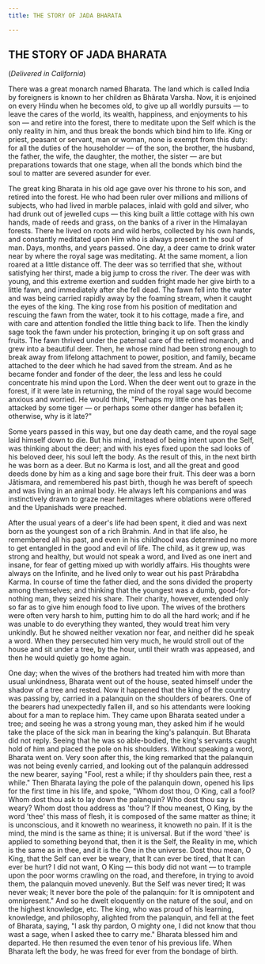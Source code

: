 ```yaml
---
title: THE STORY OF JADA BHARATA

---
```





  

## THE STORY OF JADA BHARATA

(*Delivered in California*)

There was a great monarch named Bharata. The land which is called India
by foreigners is known to her children as Bhârata Varsha. Now, it is
enjoined on every Hindu when he becomes old, to give up all worldly
pursuits — to leave the cares of the world, its wealth, happiness, and
enjoyments to his son — and retire into the forest, there to meditate
upon the Self which is the only reality in him, and thus break the bonds
which bind him to life. King or priest, peasant or servant, man or
woman, none is exempt from this duty: for all the duties of the
householder — of the son, the brother, the husband, the father, the
wife, the daughter, the mother, the sister — are but preparations
towards that one stage, when all the bonds which bind the soul to matter
are severed asunder for ever.

The great king Bharata in his old age gave over his throne to his son,
and retired into the forest. He who had been ruler over millions and
millions of subjects, who had lived in marble palaces, inlaid with gold
and silver, who had drunk out of jewelled cups — this king built a
little cottage with his own hands, made of reeds and grass, on the banks
of a river in the Himalayan forests. There he lived on roots and wild
herbs, collected by his own hands, and constantly meditated upon Him who
is always present in the soul of man. Days, months, and years passed.
One day, a deer came to drink water near by where the royal sage was
meditating. At the same moment, a lion roared at a little distance off.
The deer was so terrified that she, without satisfying her thirst, made
a big jump to cross the river. The deer was with young, and this extreme
exertion and sudden fright made her give birth to a little fawn, and
immediately after she fell dead. The fawn fell into the water and was
being carried rapidly away by the foaming stream, when it caught the
eyes of the king. The king rose from his position of meditation and
rescuing the fawn from the water, took it to his cottage, made a fire,
and with care and attention fondled the little thing back to life. Then
the kindly sage took the fawn under his protection, bringing it up on
soft grass and fruits. The fawn thrived under the paternal care of the
retired monarch, and grew into a beautiful deer. Then, he whose mind had
been strong enough to break away from lifelong attachment to power,
position, and family, became attached to the deer which he had saved
from the stream. And as he became fonder and fonder of the deer, the
less and less he could concentrate his mind upon the Lord. When the deer
went out to graze in the forest, if it were late in returning, the mind
of the royal sage would become anxious and worried. He would think,
"Perhaps my little one has been attacked by some tiger — or perhaps some
other danger has befallen it; otherwise, why is it late?"

Some years passed in this way, but one day death came, and the royal
sage laid himself down to die. But his mind, instead of being intent
upon the Self, was thinking about the deer; and with his eyes fixed upon
the sad looks of his beloved deer, his soul left the body. As the result
of this, in the next birth he was born as a deer. But no Karma is lost,
and all the great and good deeds done by him as a king and sage bore
their fruit. This deer was a born Jâtismara, and remembered his past
birth, though he was bereft of speech and was living in an animal body.
He always left his companions and was instinctively drawn to graze near
hermitages where oblations were offered and the Upanishads were
preached.

After the usual years of a deer's life had been spent, it died and was
next born as the youngest son of a rich Brahmin. And in that life also,
he remembered all his past, and even in his childhood was determined no
more to get entangled in the good and evil of life. The child, as it
grew up, was strong and healthy, but would not speak a word, and lived
as one inert and insane, for fear of getting mixed up with worldly
affairs. His thoughts were always on the Infinite, and he lived only to
wear out his past Prârabdha Karma. In course of time the father died,
and the sons divided the property among themselves; and thinking that
the youngest was a dumb, good-for-nothing man, they seized his share.
Their charity, however, extended only so far as to give him enough food
to live upon. The wives of the brothers were often very harsh to him,
putting him to do all the hard work; and if he was unable to do
everything they wanted, they would treat him very unkindly. But he
showed neither vexation nor fear, and neither did he speak a word. When
they persecuted him very much, he would stroll out of the house and sit
under a tree, by the hour, until their wrath was appeased, and then he
would quietly go home again.

One day; when the wives of the brothers had treated him with more than
usual unkindness, Bharata went out of the house, seated himself under
the shadow of a tree and rested. Now it happened that the king of the
country was passing by, carried in a palanquin on the shoulders of
bearers. One of the bearers had unexpectedly fallen ill, and so his
attendants were looking about for a man to replace him. They came upon
Bharata seated under a tree; and seeing he was a strong young man, they
asked him if he would take the place of the sick man in bearing the
king's palanquin. But Bharata did not reply. Seeing that he was so
able-bodied, the king's servants caught hold of him and placed the pole
on his shoulders. Without speaking a word, Bharata went on. Very soon
after this, the king remarked that the palanquin was not being evenly
carried, and looking out of the palanquin addressed the new bearer,
saying "Fool, rest a while; if thy shoulders pain thee, rest a while."
Then Bharata laying the pole of the palanquin down, opened his lips for
the first time in his life, and spoke, "Whom dost thou, O King, call a
fool? Whom dost thou ask to lay down the palanquin? Who dost thou say is
weary? Whom dost thou address as 'thou'? If thou meanest, O King, by the
word 'thee' this mass of flesh, it is composed of the same matter as
thine; it is unconscious, and it knoweth no weariness, it knoweth no
pain. If it is the mind, the mind is the same as thine; it is universal.
But if the word 'thee' is applied to something beyond that, then it is
the Self, the Reality in me, which is the same as in thee, and it is the
One in the universe. Dost thou mean, O King, that the Self can ever be
weary, that It can ever be tired, that It can ever be hurt? I did not
want, O King — this body did not want — to trample upon the poor worms
crawling on the road, and therefore, in trying to avoid them, the
palanquin moved unevenly. But the Self was never tired; It was never
weak; It never bore the pole of the palanquin: for It is omnipotent and
omnipresent." And so he dwelt eloquently on the nature of the soul, and
on the highest knowledge, etc. The king, who was proud of his learning,
knowledge, and philosophy, alighted from the palanquin, and fell at the
feet of Bharata, saying, "I ask thy pardon, O mighty one, I did not know
that thou wast a sage, when I asked thee to carry me." Bharata blessed
him and departed. He then resumed the even tenor of his previous life.
When Bharata left the body, he was freed for ever from the bondage of
birth.


